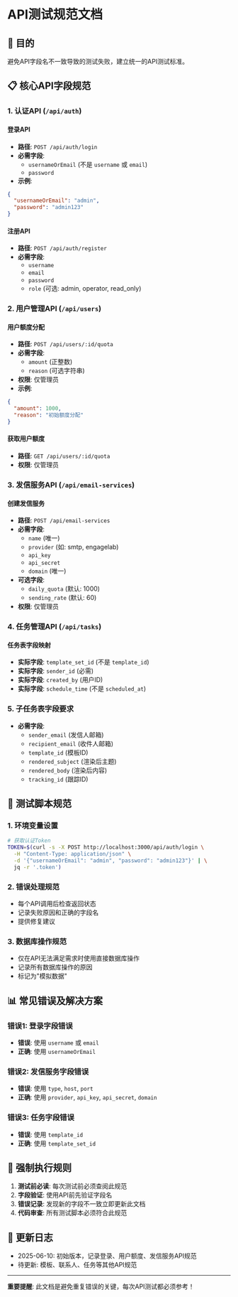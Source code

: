 # API测试规范文档

## 🎯 目的
避免API字段名不一致导致的测试失败，建立统一的API测试标准。

## 📋 核心API字段规范

### 1. 认证API (`/api/auth`)

#### 登录API
- **路径**: `POST /api/auth/login`
- **必需字段**: 
  - `usernameOrEmail` (不是 `username` 或 `email`)
  - `password`
- **示例**:
```json
{
  "usernameOrEmail": "admin",
  "password": "admin123"
}
```

#### 注册API
- **路径**: `POST /api/auth/register`
- **必需字段**:
  - `username`
  - `email`
  - `password`
  - `role` (可选: admin, operator, read_only)

### 2. 用户管理API (`/api/users`)

#### 用户额度分配
- **路径**: `POST /api/users/:id/quota`
- **必需字段**:
  - `amount` (正整数)
  - `reason` (可选字符串)
- **权限**: 仅管理员
- **示例**:
```json
{
  "amount": 1000,
  "reason": "初始额度分配"
}
```

#### 获取用户额度
- **路径**: `GET /api/users/:id/quota`
- **权限**: 仅管理员

### 3. 发信服务API (`/api/email-services`)

#### 创建发信服务
- **路径**: `POST /api/email-services`
- **必需字段**:
  - `name` (唯一)
  - `provider` (如: smtp, engagelab)
  - `api_key`
  - `api_secret`
  - `domain` (唯一)
- **可选字段**:
  - `daily_quota` (默认: 1000)
  - `sending_rate` (默认: 60)
- **权限**: 仅管理员

### 4. 任务管理API (`/api/tasks`)

#### 任务表字段映射
- **实际字段**: `template_set_id` (不是 `template_id`)
- **实际字段**: `sender_id` (必需)
- **实际字段**: `created_by` (用户ID)
- **实际字段**: `schedule_time` (不是 `scheduled_at`)

### 5. 子任务表字段要求
- **必需字段**:
  - `sender_email` (发信人邮箱)
  - `recipient_email` (收件人邮箱)
  - `template_id` (模板ID)
  - `rendered_subject` (渲染后主题)
  - `rendered_body` (渲染后内容)
  - `tracking_id` (跟踪ID)

## 🔧 测试脚本规范

### 1. 环境变量设置
```bash
# 获取认证Token
TOKEN=$(curl -s -X POST http://localhost:3000/api/auth/login \
  -H "Content-Type: application/json" \
  -d '{"usernameOrEmail": "admin", "password": "admin123"}' | \
  jq -r '.token')
```

### 2. 错误处理规范
- 每个API调用后检查返回状态
- 记录失败原因和正确的字段名
- 提供修复建议

### 3. 数据库操作规范
- 仅在API无法满足需求时使用直接数据库操作
- 记录所有数据库操作的原因
- 标记为"模拟数据"

## 📊 常见错误及解决方案

### 错误1: 登录字段错误
- **错误**: 使用 `username` 或 `email`
- **正确**: 使用 `usernameOrEmail`

### 错误2: 发信服务字段错误
- **错误**: 使用 `type`, `host`, `port`
- **正确**: 使用 `provider`, `api_key`, `api_secret`, `domain`

### 错误3: 任务字段错误
- **错误**: 使用 `template_id`
- **正确**: 使用 `template_set_id`

## 🚨 强制执行规则

1. **测试前必读**: 每次测试前必须查阅此规范
2. **字段验证**: 使用API前先验证字段名
3. **错误记录**: 发现新的字段不一致立即更新此文档
4. **代码审查**: 所有测试脚本必须符合此规范

## 📝 更新日志

- 2025-06-10: 初始版本，记录登录、用户额度、发信服务API规范
- 待更新: 模板、联系人、任务等其他API规范

---

**重要提醒**: 此文档是避免重复错误的关键，每次API测试都必须参考！ 